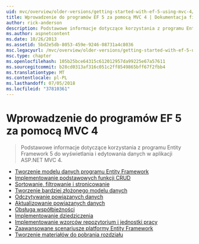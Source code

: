 ```yaml
---
uid: mvc/overview/older-versions/getting-started-with-ef-5-using-mvc-4/index
title: Wprowadzenie do programów EF 5 za pomocą MVC 4 | Dokumentacja firmy Microsoft
author: rick-anderson
description: Podstawowe informacje dotyczące korzystania z programu Entity Framework 5 do wyświetlania i edytowania danych w aplikacji ASP.NET MVC 4.
ms.author: aspnetcontent
ms.date: 10/26/2013
ms.assetid: 5bd2e5db-8053-459e-9246-08731a4c8036
msc.legacyurl: /mvc/overview/older-versions/getting-started-with-ef-5-using-mvc-4
msc.type: chapter
ms.openlocfilehash: 105b25bce64315c612012957da99225e67a57611
ms.sourcegitcommit: b28cd0313af316c051c2ff8549865bff67f2fbb4
ms.translationtype: MT
ms.contentlocale: pl-PL
ms.lasthandoff: 07/05/2018
ms.locfileid: "37810361"
---
```

<a name="getting-started-with-ef-5-using-mvc-4"></a>Wprowadzenie do programów EF 5 za pomocą MVC 4
====================
> Podstawowe informacje dotyczące korzystania z programu Entity Framework 5 do wyświetlania i edytowania danych w aplikacji ASP.NET MVC 4.


- [Tworzenie modelu danych programu Entity Framework](creating-an-entity-framework-data-model-for-an-asp-net-mvc-application.md)
- [Implementowanie podstawowych funkcji CRUD](implementing-basic-crud-functionality-with-the-entity-framework-in-asp-net-mvc-application.md)
- [Sortowanie, filtrowanie i stronicowanie](sorting-filtering-and-paging-with-the-entity-framework-in-an-asp-net-mvc-application.md)
- [Tworzenie bardziej złożonego modelu danych](creating-a-more-complex-data-model-for-an-asp-net-mvc-application.md)
- [Odczytywanie powiązanych danych](reading-related-data-with-the-entity-framework-in-an-asp-net-mvc-application.md)
- [Aktualizowanie powiązanych danych](updating-related-data-with-the-entity-framework-in-an-asp-net-mvc-application.md)
- [Obsługa współbieżności](handling-concurrency-with-the-entity-framework-in-an-asp-net-mvc-application.md)
- [Implementowanie dziedziczenia](implementing-inheritance-with-the-entity-framework-in-an-asp-net-mvc-application.md)
- [Implementowanie wzorców repozytorium i jednostki pracy](implementing-the-repository-and-unit-of-work-patterns-in-an-asp-net-mvc-application.md)
- [Zaawansowane scenariusze platformy Entity Framework](advanced-entity-framework-scenarios-for-an-mvc-web-application.md)
- [Tworzenie materiałów do pobrania rozdziału](building-the-ef5-mvc4-chapter-downloads.md)
